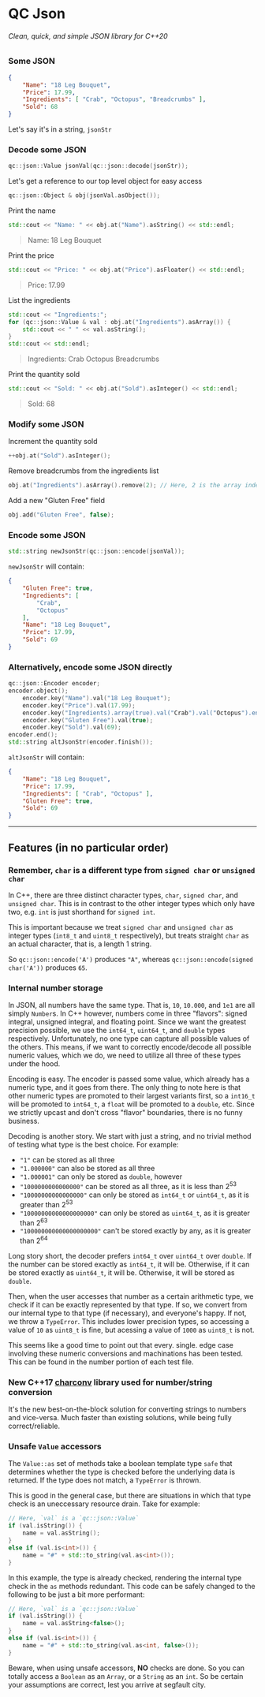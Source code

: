 # QC Json
###### Clean, quick, and simple JSON library for C++20

### Some JSON

```json
{
    "Name": "18 Leg Bouquet",
    "Price": 17.99,
    "Ingredients": [ "Crab", "Octopus", "Breadcrumbs" ],
    "Sold": 68
}
```

Let's say it's in a string, `jsonStr`

### Decode some JSON

```c++
qc::json::Value jsonVal(qc::json::decode(jsonStr));
```

Let's get a reference to our top level object for easy access

```c++
qc::json::Object & obj(jsonVal.asObject());
```

Print the name

```c++
std::cout << "Name: " << obj.at("Name").asString() << std::endl;
```

> Name: 18 Leg Bouquet

Print the price

```c++
std::cout << "Price: " << obj.at("Price").asFloater() << std::endl;
```

> Price: 17.99

List the ingredients

```c++
std::cout << "Ingredients:";
for (qc::json::Value & val : obj.at("Ingredients").asArray()) {
    std::cout << " " << val.asString();
}
std::cout << std::endl;
```

> Ingredients: Crab Octopus Breadcrumbs

Print the quantity sold

```c++
std::cout << "Sold: " << obj.at("Sold").asInteger() << std::endl;
```

> Sold: 68

### Modify some JSON

Increment the quantity sold

```c++
++obj.at("Sold").asInteger();
```

Remove breadcrumbs from the ingredients list

```c++
obj.at("Ingredients").asArray().remove(2); // Here, 2 is the array index
```

Add a new "Gluten Free" field

```c++
obj.add("Gluten Free", false);
```

### Encode some JSON

```c++
std::string newJsonStr(qc::json::encode(jsonVal));
```

`newJsonStr` will contain:

```json
{
    "Gluten Free": true,
    "Ingredients": [
        "Crab",
        "Octopus"
    ],
    "Name": "18 Leg Bouquet",
    "Price": 17.99,
    "Sold": 69
}
```

### Alternatively, encode some JSON directly

```c++
qc::json::Encoder encoder;
encoder.object();
    encoder.key("Name").val("18 Leg Bouquet");
    encoder.key("Price").val(17.99);
    encoder.key("Ingredients).array(true).val("Crab").val("Octopus").end();
    encoder.key("Gluten Free").val(true);
    encoder.key("Sold").val(69);
encoder.end();
std::string altJsonStr(encoder.finish());
```

`altJsonStr` will contain:

```json
{
    "Name": "18 Leg Bouquet",
    "Price": 17.99,
    "Ingredients": [ "Crab", "Octopus" ],
    "Gluten Free": true,
    "Sold": 69
}
```

---

## Features (in no particular order)

### Remember, `char` is a different type from `signed char` or `unsigned char`

In C++, there are three distinct character types, `char`, `signed char`, and `unsigned char`. This is in contrast to the other integer types which only have two, e.g. `int` is just shorthand for `signed int`.

This is important because we treat `signed char` and `unsigned char` as integer types (`int8_t` and `uint8_t` respectively), but treats straight `char` as an actual character, that is, a length 1 string.

So `qc::json::encode('A')` produces `"A"`, whereas `qc::json::encode(signed char('A'))` produces `65`.

### Internal number storage

In JSON, all numbers have the same type. That is, `10`, `10.000`, and `1e1` are all simply `Number`s. In C++ however, numbers come in three "flavors": signed integral, unsigned integral, and floating point. Since we want the greatest precision possible, we use the `int64_t`, `uint64_t`, and `double` types respectively. Unfortunately, no one type can capture all possible values of the others. This means, if we want to correctly encode/decode all possible numeric values, which we do, we need to utilize all three of these types under the hood.

Encoding is easy. The encoder is passed some value, which already has a numeric type, and it goes from there. The only thing to note here is that other numeric types are promoted to their largest variants first, so a `int16_t` will be promoted to `int64_t`, a `float` will be promoted to a `double`, etc. Since we strictly upcast and don't cross "flavor" boundaries, there is no funny business.

Decoding is another story. We start with just a string, and no trivial method of testing what type is the best choice. For example:

- `"1"` can be stored as all three
- `"1.000000"` can also be stored as all three
- `"1.000001"` can only be stored as `double`, however
- `"1000000000000000"` can be stored as all three, as it is less than 2<sup>53</sup>
- `"10000000000000000"` can only be stored as `int64_t` or `uint64_t`, as it is greater than 2<sup>53</sup>
- `"10000000000000000000"` can only be stored as `uint64_t`, as it is greater than 2<sup>63</sup>
- `"100000000000000000000"` can't be stored exactly by any, as it is greater than 2<sup>64</sup>

Long story short, the decoder prefers `int64_t` over `uint64_t` over `double`. If the number can be stored exactly as `int64_t`, it will be. Otherwise, if it can be stored exactly as `uint64_t`, it will be. Otherwise, it will be stored as `double`.

Then, when the user accesses that number as a certain arithmetic type, we check if it can be exactly represented by that type. If so, we convert from our internal type to that type (if necessary), and everyone's happy. If not, we throw a `TypeError`. This includes lower precision types, so accessing a value of `10` as `uint8_t` is fine, but acessing a value of `1000` as `uint8_t` is not.

This seems like a good time to point out that every. single. edge case involving these numeric conversions and machinations has been tested. This can be found in the number portion of each test file.

### New C++17 [charconv](https://abseil.io/about/design/charconv) library used for number/string conversion

It's the new best-on-the-block solution for converting strings to numbers and vice-versa. Much faster than existing solutions, while being fully correct/reliable.

### Unsafe `Value` accessors

The `Value::as` set of methods take a boolean template type `safe` that determines whether the type is checked before the underlying data is returned. If the type does not match, a `TypeError` is thrown.

This is good in the general case, but there are situations in which that type check is an uneccessary resource drain. Take for example:

```c++
// Here, `val` is a `qc::json::Value`
if (val.isString()) {
    name = val.asString();
}
else if (val.is<int>()) {
    name = "#" + std::to_string(val.as<int>());
}
```

In this example, the type is already checked, rendering the internal type check in the `as` methods redundant. This code can be safely changed to the following to be just a bit more performant:

```c++
// Here, `val` is a `qc::json::Value`
if (val.isString()) {
    name = val.asString<false>();
}
else if (val.is<int>()) {
    name = "#" + std::to_string(val.as<int, false>());
}
```

Beware, when using unsafe accessors, **NO** checks are done. So you can totally access a `Boolean` as an `Array`, or a `String` as an `int`. So be certain your assumptions are correct, lest you arrive at segfault city.
